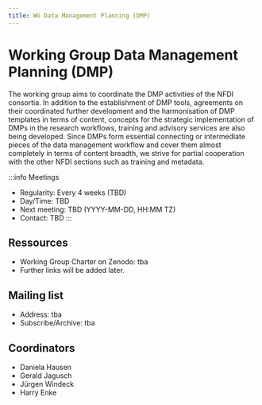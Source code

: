 ```yaml
---
title: WG Data Management Planning (DMP)
---
```


# Working Group Data Management Planning (DMP)

The working group aims to coordinate the DMP activities of the NFDI consortia. In addition to the establishment of DMP tools, agreements on their coordinated further development and the harmonisation of DMP templates in terms of content, concepts for the strategic implementation of DMPs in the research workflows, training and advisory services are also being developed. Since DMPs form essential connecting or intermediate pieces of the data management workflow and cover them almost completely in terms of content breadth, we strive for partial cooperation with the other NFDI sections such as training and metadata.

:::info Meetings
- Regularity: Every 4 weeks (TBD)
- Day/Time: TBD
- Next meeting: TBD (YYYY-MM-DD, HH:MM TZ)
- Contact: TBD
:::

## Ressources

- Working Group Charter on Zenodo: tba
- Further links will be added later.

## Mailing list

- Address: tba
- Subscribe/Archive: tba

## Coordinators

- Daniela Hausen
- Gerald Jagusch
- Jürgen Windeck
- Harry Enke

